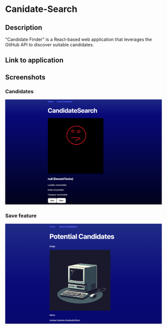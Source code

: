 # Canidate-Search


## Description
"Candidate Finder" is a React-based web application that leverages the GitHub API to discover suitable candidates.


## Link to application


## Screenshots

### Candidates
![Homepage Screenshot](/candidate-search.png)


### Save feature
![Saved Potential Candidate List Screenshot](/candidate-search-p.png)
